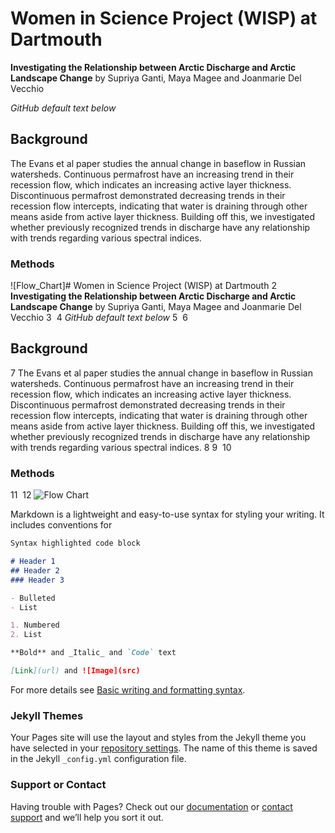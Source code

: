 # Women in Science Project (WISP) at Dartmouth 
<b>Investigating the Relationship between Arctic Discharge and Arctic Landscape Change</b> by Supriya Ganti, Maya Magee and Joanmarie Del Vecchio

<i> GitHub default text below </i>

## Background
The Evans et al paper studies the annual change in baseflow in Russian watersheds. Continuous permafrost have an increasing trend in their recession flow, which indicates an increasing active layer thickness. Discontinuous permafrost demonstrated decreasing trends in their recession flow intercepts, indicating that water is draining through other means aside from active layer thickness. Building off this, we investigated whether previously recognized trends in discharge have any relationship with trends regarding various spectral indices. 


### Methods 

![Flow_Chart]# Women in Science Project (WISP) at Dartmouth 
2
<b>Investigating the Relationship between Arctic Discharge and Arctic Landscape Change</b> by Supriya Ganti, Maya Magee and Joanmarie Del Vecchio
3
​
4
<i> GitHub default text below </i>
5
​
6
## Background
7
The Evans et al paper studies the annual change in baseflow in Russian watersheds. Continuous permafrost have an increasing trend in their recession flow, which indicates an increasing active layer thickness. Discontinuous permafrost demonstrated decreasing trends in their recession flow intercepts, indicating that water is draining through other means aside from active layer thickness. Building off this, we investigated whether previously recognized trends in discharge have any relationship with trends regarding various spectral indices. 
8
​
9
​
10
### Methods 
11
​
12
![Flow Chart](708AD00A-7576-47E3-8BC7-BAEE26FD5549.png)

Markdown is a lightweight and easy-to-use syntax for styling your writing. It includes conventions for

```markdown
Syntax highlighted code block

# Header 1
## Header 2
### Header 3

- Bulleted
- List

1. Numbered
2. List

**Bold** and _Italic_ and `Code` text

[Link](url) and ![Image](src)
```

For more details see [Basic writing and formatting syntax](https://docs.github.com/en/github/writing-on-github/getting-started-with-writing-and-formatting-on-github/basic-writing-and-formatting-syntax).

### Jekyll Themes

Your Pages site will use the layout and styles from the Jekyll theme you have selected in your [repository settings](https://github.com/jmdelvecchio/WISP_arctic_hydro/settings/pages). The name of this theme is saved in the Jekyll `_config.yml` configuration file.

### Support or Contact

Having trouble with Pages? Check out our [documentation](https://docs.github.com/categories/github-pages-basics/) or [contact support](https://support.github.com/contact) and we’ll help you sort it out.
